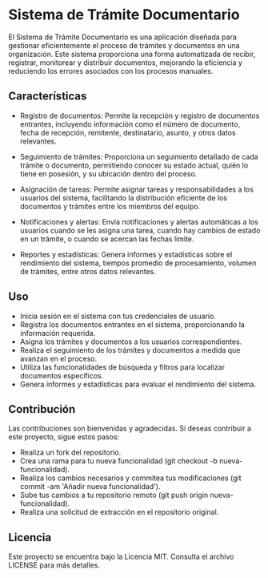 # Sistema de Trámite Documentario
El Sistema de Trámite Documentario es una aplicación diseñada para gestionar eficientemente el proceso de trámites y documentos en una organización. Este sistema proporciona una forma automatizada de recibir, registrar, monitorear y distribuir documentos, mejorando la eficiencia y reduciendo los errores asociados con los procesos manuales.

## Características
- Registro de documentos: Permite la recepción y registro de documentos entrantes, incluyendo información como el número de documento, fecha de recepción, remitente, destinatario, asunto, y otros datos relevantes.

- Seguimiento de trámites: Proporciona un seguimiento detallado de cada trámite o documento, permitiendo conocer su estado actual, quién lo tiene en posesión, y su ubicación dentro del proceso.

- Asignación de tareas: Permite asignar tareas y responsabilidades a los usuarios del sistema, facilitando la distribución eficiente de los documentos y trámites entre los miembros del equipo.

- Notificaciones y alertas: Envía notificaciones y alertas automáticas a los usuarios cuando se les asigna una tarea, cuando hay cambios de estado en un trámite, o cuando se acercan las fechas límite.

- Reportes y estadísticas: Genera informes y estadísticas sobre el rendimiento del sistema, tiempos promedio de procesamiento, volumen de trámites, entre otros datos relevantes.

## Uso
- Inicia sesión en el sistema con tus credenciales de usuario.
- Registra los documentos entrantes en el sistema, proporcionando la información requerida.
- Asigna los trámites y documentos a los usuarios correspondientes.
- Realiza el seguimiento de los trámites y documentos a medida que avanzan en el proceso.
- Utiliza las funcionalidades de búsqueda y filtros para localizar documentos específicos.
- Genera informes y estadísticas para evaluar el rendimiento del sistema.

## Contribución
Las contribuciones son bienvenidas y agradecidas. Si deseas contribuir a este proyecto, sigue estos pasos:

- Realiza un fork del repositorio.
- Crea una rama para tu nueva funcionalidad (git checkout -b nueva-funcionalidad).
- Realiza los cambios necesarios y commitea tus modificaciones (git commit -am 'Añadir nueva funcionalidad').
- Sube tus cambios a tu repositorio remoto (git push origin nueva-funcionalidad).
- Realiza una solicitud de extracción en el repositorio original.

## Licencia
Este proyecto se encuentra bajo la Licencia MIT. Consulta el archivo LICENSE para más detalles.